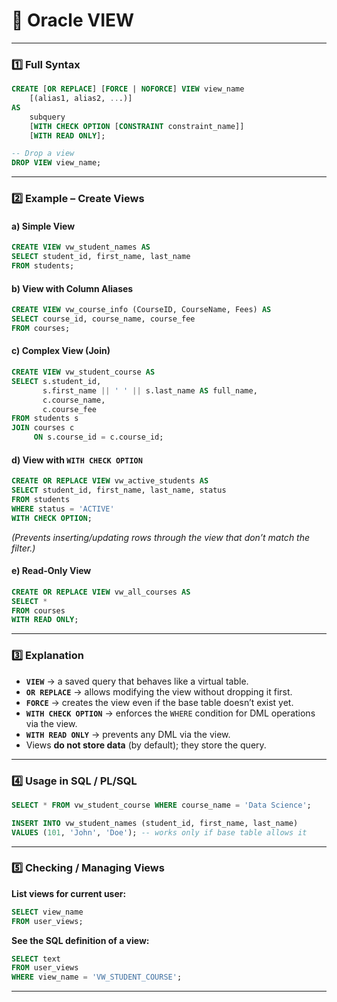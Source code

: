 # **📌 Oracle VIEW**

---

### **1️⃣ Full Syntax**

```sql
CREATE [OR REPLACE] [FORCE | NOFORCE] VIEW view_name
    [(alias1, alias2, ...)]
AS
    subquery
    [WITH CHECK OPTION [CONSTRAINT constraint_name]]
    [WITH READ ONLY];

-- Drop a view
DROP VIEW view_name;
```

---

### **2️⃣ Example – Create Views**

#### **a) Simple View**

```sql
CREATE VIEW vw_student_names AS
SELECT student_id, first_name, last_name
FROM students;
```

#### **b) View with Column Aliases**

```sql
CREATE VIEW vw_course_info (CourseID, CourseName, Fees) AS
SELECT course_id, course_name, course_fee
FROM courses;
```

#### **c) Complex View (Join)**

```sql
CREATE VIEW vw_student_course AS
SELECT s.student_id,
       s.first_name || ' ' || s.last_name AS full_name,
       c.course_name,
       c.course_fee
FROM students s
JOIN courses c
     ON s.course_id = c.course_id;
```

#### **d) View with `WITH CHECK OPTION`**

```sql
CREATE OR REPLACE VIEW vw_active_students AS
SELECT student_id, first_name, last_name, status
FROM students
WHERE status = 'ACTIVE'
WITH CHECK OPTION;
```

*(Prevents inserting/updating rows through the view that don’t match the filter.)*

#### **e) Read-Only View**

```sql
CREATE OR REPLACE VIEW vw_all_courses AS
SELECT *
FROM courses
WITH READ ONLY;
```

---

### **3️⃣ Explanation**

* **`VIEW`** → a saved query that behaves like a virtual table.
* **`OR REPLACE`** → allows modifying the view without dropping it first.
* **`FORCE`** → creates the view even if the base table doesn’t exist yet.
* **`WITH CHECK OPTION`** → enforces the `WHERE` condition for DML operations via the view.
* **`WITH READ ONLY`** → prevents any DML via the view.
* Views **do not store data** (by default); they store the query.

---

### **4️⃣ Usage in SQL / PL/SQL**

```sql
SELECT * FROM vw_student_course WHERE course_name = 'Data Science';

INSERT INTO vw_student_names (student_id, first_name, last_name)
VALUES (101, 'John', 'Doe'); -- works only if base table allows it
```

---

### **5️⃣ Checking / Managing Views**

**List views for current user:**

```sql
SELECT view_name
FROM user_views;
```

**See the SQL definition of a view:**

```sql
SELECT text
FROM user_views
WHERE view_name = 'VW_STUDENT_COURSE';
```

---
